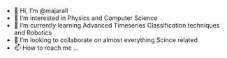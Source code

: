 - 👋 Hi, I’m @majarall
- 👀 I’m interested in Physics and Computer Science 
- 🌱 I’m currently learning Advanced Timeseries Classification techniques and Robotics
- 💞️ I’m looking to collaborate on almost everything Scince related
- 📫 How to reach me ...

<!---
majarall/majarall is a ✨ special ✨ repository because its `README.md` (this file) appears on your GitHub profile.
You can click the Preview link to take a look at your changes.
--->
